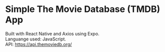 # Simple The Movie Database (TMDB) App

Built with React Native and Axios using Expo.  
Languange used: JavaScript.  
API: https://api.themoviedb.org/
